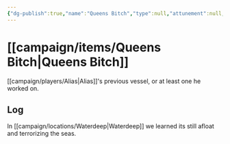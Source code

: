 ```yaml
---
{"dg-publish":true,"name":"Queens Bitch","type":null,"attunement":null,"rarity":null,"requires":null,"source":"","owner":"[[Argram]]","tags":null,"permalink":"/campaign/items/queens-bitch/","dgPassFrontmatter":true,"noteIcon":"","created":"2025-10-26T10:26:31.999-07:00","updated":"2025-10-27T13:25:26.553-07:00"}
---
```


# [[campaign/items/Queens Bitch\|Queens Bitch]]
[[campaign/players/Alias\|Alias]]'s previous vessel, or at least one he worked on. 
## Log
In [[campaign/locations/Waterdeep\|Waterdeep]] we learned its still afloat and terrorizing the seas. 
